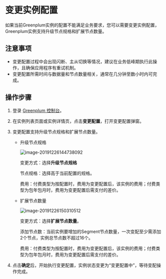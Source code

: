 # 变更实例配置

如果当前Greenplum实例的配置不能满足业务要求，您可以需要变更实例配置，Greenplum实例支持升级节点规格和扩展节点数量。

## 注意事项

- 变更配置过程中会出现闪断、主从切换等情况，建议在业务低峰期执行此操作，且确保应用程序有重试机制。
- 变更配置所需时间与数据量和节点数量相关，通常在几分钟至数小时内可完成。

## 操作步骤

1. 登录 [Greenplum 控制台](https://jdw-console.jdcloud.com/list)。

2. 在实例列表页面或实例详情页，点击**变更配置**，打开变更配置弹窗。

3. 变更配置支持升级节点规格和扩展节点数量。

   - 升级节点规格

     ![image-20191226144738092](D:\MD\Greenplum\帮助文档\image\JCS-for-Greenplum\jdw-015.png)

     变更方式：选择**升级节点规格**

     节点规格：选择高于当前配置的规格。

     费用：付费类型为按配置时，费用为变更配置后，该实例的费用；付费类型为包年包月时，费用为变更配置后需支付的差价。

   - 扩展节点数量

     ![image-20191226150310512](D:\MD\Greenplum\帮助文档\image\JCS-for-Greenplum\jdw-016.png)

     变更方式：选择**扩展节点数量**。

     添加节点数：当前实例要增加的Segment节点数量，一次变配至少需添加2个节点，实例总节点数不超过16个。

     费用：付费类型为按配置时，费用为变更配置后，该实例的费用；付费类型为包年包月时，费用为变更配置后需支付的差价。

4. 点击**确定**后，开始执行变更配置，实例状态变更为“变更配置中”，等待变配操作完成。

   

   


